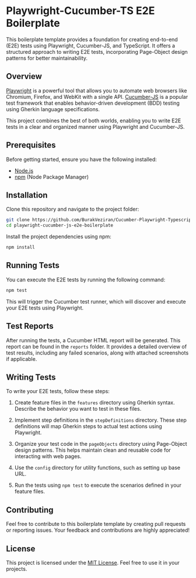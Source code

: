 # Playwright-Cucumber-TS E2E Boilerplate

This boilerplate template provides a foundation for creating end-to-end (E2E) tests using Playwright, Cucumber-JS, and TypeScript. It offers a structured approach to writing E2E tests, incorporating Page-Object design patterns for better maintainability.

## Overview

[Playwright](https://playwright.dev/) is a powerful tool that allows you to automate web browsers like Chromium, Firefox, and WebKit with a single API. [Cucumber-JS](https://github.com/cucumber/cucumber-js) is a popular test framework that enables behavior-driven development (BDD) testing using Gherkin language specifications.

This project combines the best of both worlds, enabling you to write E2E tests in a clear and organized manner using Playwright and Cucumber-JS.

## Prerequisites

Before getting started, ensure you have the following installed:

- [Node.js](https://nodejs.org/)
- [npm](https://www.npmjs.com/) (Node Package Manager)

## Installation

Clone this repository and navigate to the project folder:

```bash
git clone https://github.com/BurakVeziran/Cucumber-Playwright-Typescript-Boilerplate.git
cd playwright-cucumber-js-e2e-boilerplate
```

Install the project dependencies using npm:

```bash
npm install
```

## Running Tests

You can execute the E2E tests by running the following command:

```bash
npm test
```

This will trigger the Cucumber test runner, which will discover and execute your E2E tests using Playwright.

## Test Reports

After running the tests, a Cucumber HTML report will be generated. This report can be found in the `reports` folder. It provides a detailed overview of test results, including any failed scenarios, along with attached screenshots if applicable.

## Writing Tests

To write your E2E tests, follow these steps:

1. Create feature files in the `features` directory using Gherkin syntax. Describe the behavior you want to test in these files.

2. Implement step definitions in the `stepDefinitions` directory. These step definitions will map Gherkin steps to actual test actions using Playwright.

3. Organize your test code in the `pageObjects` directory using Page-Object design patterns. This helps maintain clean and reusable code for interacting with web pages.

4. Use the `config` directory for utility functions, such as setting up base URL.

5. Run the tests using `npm test` to execute the scenarios defined in your feature files.

## Contributing

Feel free to contribute to this boilerplate template by creating pull requests or reporting issues. Your feedback and contributions are highly appreciated!

## License

This project is licensed under the [MIT License](LICENSE). Feel free to use it in your projects.
